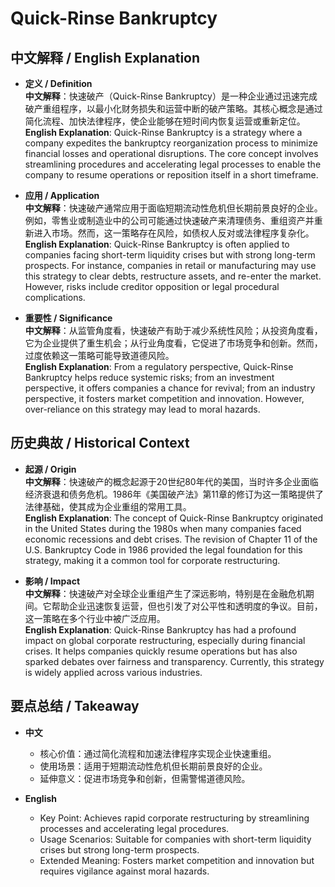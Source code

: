 # Quick-Rinse Bankruptcy

## 中文解释 / English Explanation

* **定义 / Definition**  
  **中文解释**：快速破产（Quick-Rinse Bankruptcy）是一种企业通过迅速完成破产重组程序，以最小化财务损失和运营中断的破产策略。其核心概念是通过简化流程、加快法律程序，使企业能够在短时间内恢复运营或重新定位。  
  **English Explanation**: Quick-Rinse Bankruptcy is a strategy where a company expedites the bankruptcy reorganization process to minimize financial losses and operational disruptions. The core concept involves streamlining procedures and accelerating legal processes to enable the company to resume operations or reposition itself in a short timeframe.

* **应用 / Application**  
  **中文解释**：快速破产通常应用于面临短期流动性危机但长期前景良好的企业。例如，零售业或制造业中的公司可能通过快速破产来清理债务、重组资产并重新进入市场。然而，这一策略存在风险，如债权人反对或法律程序复杂化。  
  **English Explanation**: Quick-Rinse Bankruptcy is often applied to companies facing short-term liquidity crises but with strong long-term prospects. For instance, companies in retail or manufacturing may use this strategy to clear debts, restructure assets, and re-enter the market. However, risks include creditor opposition or legal procedural complications.

* **重要性 / Significance**  
  **中文解释**：从监管角度看，快速破产有助于减少系统性风险；从投资角度看，它为企业提供了重生机会；从行业角度看，它促进了市场竞争和创新。然而，过度依赖这一策略可能导致道德风险。  
  **English Explanation**: From a regulatory perspective, Quick-Rinse Bankruptcy helps reduce systemic risks; from an investment perspective, it offers companies a chance for revival; from an industry perspective, it fosters market competition and innovation. However, over-reliance on this strategy may lead to moral hazards.

## 历史典故 / Historical Context

* **起源 / Origin**  
  **中文解释**：快速破产的概念起源于20世纪80年代的美国，当时许多企业面临经济衰退和债务危机。1986年《美国破产法》第11章的修订为这一策略提供了法律基础，使其成为企业重组的常用工具。  
  **English Explanation**: The concept of Quick-Rinse Bankruptcy originated in the United States during the 1980s when many companies faced economic recessions and debt crises. The revision of Chapter 11 of the U.S. Bankruptcy Code in 1986 provided the legal foundation for this strategy, making it a common tool for corporate restructuring.

* **影响 / Impact**  
  **中文解释**：快速破产对全球企业重组产生了深远影响，特别是在金融危机期间。它帮助企业迅速恢复运营，但也引发了对公平性和透明度的争议。目前，这一策略在多个行业中被广泛应用。  
  **English Explanation**: Quick-Rinse Bankruptcy has had a profound impact on global corporate restructuring, especially during financial crises. It helps companies quickly resume operations but has also sparked debates over fairness and transparency. Currently, this strategy is widely applied across various industries.

## 要点总结 / Takeaway

* **中文**  
  - 核心价值：通过简化流程和加速法律程序实现企业快速重组。
  - 使用场景：适用于短期流动性危机但长期前景良好的企业。
  - 延伸意义：促进市场竞争和创新，但需警惕道德风险。

* **English**  
  - Key Point: Achieves rapid corporate restructuring by streamlining processes and accelerating legal procedures.
   - Usage Scenarios: Suitable for companies with short-term liquidity crises but strong long-term prospects.
   - Extended Meaning: Fosters market competition and innovation but requires vigilance against moral hazards.